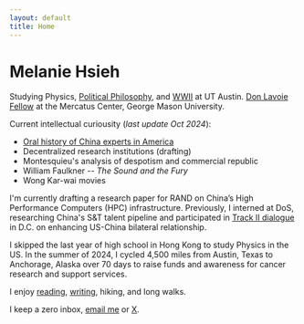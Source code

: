 ```yaml
---
layout: default
title: Home
---
```


# Melanie Hsieh
Studying Physics, [Political Philosophy](https://liberalarts.utexas.edu/coretexts/), and [WWII](https://liberalarts.utexas.edu/history/normandy-scholar-program-on-wwii/) at UT Austin. [Don Lavoie Fellow](https://www.mercatus.org/students/don-lavoie-fellowship) at the Mercatus Center, George Mason University.

Current intellectual curiousity (*last update Oct 2024*):
- [Oral history of China experts in America](https://pekinghotel.substack.com/)
- Decentralized research institutions (drafting)
- Montesquieu's analysis of despotism and commercial republic
- William Faulkner -- *The Sound and the Fury*
- Wong Kar-wai movies

I'm currently drafting a research paper for RAND on China’s High Performance Computers (HPC) infrastructure. Previously, I interned at DoS, researching China's S&T talent pipeline and participated in [Track II dialogue](https://www.linkedin.com/posts/melaniehsieh_uschinarelations-bilateralrelations-taiwan-activity-7098093507575238656-erx_?utm_source=share&utm_medium=member_desktop) in D.C. on enhancing US-China bilateral relationship.

I skipped the last year of high school in Hong Kong to study Physics in the US. In the summer of 2024, I cycled 4,500 miles from Austin, Texas to Anchorage, Alaska over 70 days to raise funds and awareness for cancer research and support services.

I enjoy [reading](/book), [writing](/essay), hiking, and long walks. 

I keep a zero inbox, [email me](mailto:melanie.hsieh@my.utexas.edu) or [X](https://x.com/MelanieHsieh).